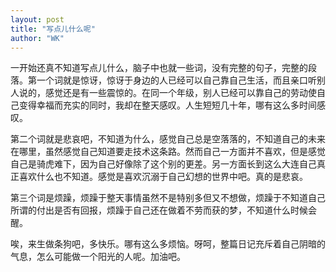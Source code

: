 ```yaml
---
layout: post
title: "写点儿什么呢"
author: "WK"
---
```

​	一开始还真不知道写点儿什么，脑子中也就一些词，没有完整的句子，完整的段落。第一个词就是惊讶，惊讶于身边的人已经可以自己靠自己生活，而且亲口听别人说的，感觉还是有一些震惊的。在同一个年级，别人已经可以靠自己的劳动使自己变得幸福而充实的同时，我却在整天感叹。人生短短几十年，哪有这么多时间感叹。

​	第二个词就是悲哀吧，不知道为什么，感觉自己总是空落落的，不知道自己的未来在哪里，虽然感觉自己知道要走技术这条路。然而自己一方面并不喜欢，但是感觉自己是骑虎难下，因为自己好像除了这个别的更差。另一方面长到这么大连自己真正喜欢什么也不知道。感觉是喜欢沉溺于自己幻想的世界中吧。真的是悲哀。

​	第三个词是烦躁，烦躁于整天事情虽然不是特别多但又不想做，烦躁于不知道自己所谓的付出是否有回报，烦躁于自己还在做着不劳而获的梦，不知道什么时候会醒。

​	唉，来生做条狗吧，多快乐。哪有这么多烦恼。呀呵，整篇日记充斥着自己阴暗的气息，怎么可能做一个阳光的人呢。加油吧。